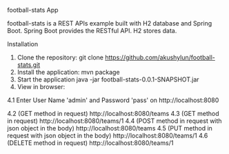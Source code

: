 football-stats App

football-stats is a REST APIs example built with H2 database and Spring Boot.
Spring Boot provides the RESTful API. H2 stores data.

Installation

1. Clone the repository: git clone https://github.com/akushylun/football-stats.git
2. Install the application: mvn package
3. Start the application java -jar football-stats-0.0.1-SNAPSHOT.jar 
4. View in browser:

4.1 Enter User Name 'admin' and Password 'pass' on http://localhost:8080  
  
4.2 (GET method in request) http://localhost:8080/teams
4.3 (GET method in request)  http://localhost:8080/teams/1
4.4 (POST method in request with json object in the body) http://localhost:8080/teams
4.5 (PUT method in request with json object in the body) http://localhost:8080/teams/1
4.6 (DELETE method in request) http://localhost:8080/teams/1
